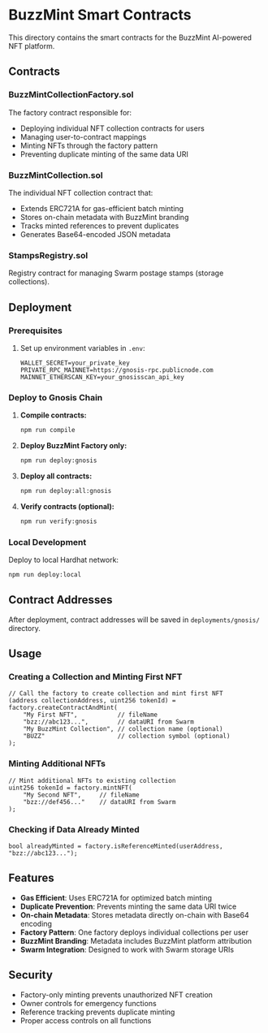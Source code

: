 # BuzzMint Smart Contracts

This directory contains the smart contracts for the BuzzMint AI-powered NFT platform.

## Contracts

### BuzzMintCollectionFactory.sol

The factory contract responsible for:

- Deploying individual NFT collection contracts for users
- Managing user-to-contract mappings
- Minting NFTs through the factory pattern
- Preventing duplicate minting of the same data URI

### BuzzMintCollection.sol

The individual NFT collection contract that:

- Extends ERC721A for gas-efficient batch minting
- Stores on-chain metadata with BuzzMint branding
- Tracks minted references to prevent duplicates
- Generates Base64-encoded JSON metadata

### StampsRegistry.sol

Registry contract for managing Swarm postage stamps (storage collections).

## Deployment

### Prerequisites

1. Set up environment variables in `.env`:
   ```
   WALLET_SECRET=your_private_key
   PRIVATE_RPC_MAINNET=https://gnosis-rpc.publicnode.com
   MAINNET_ETHERSCAN_KEY=your_gnosisscan_api_key
   ```

### Deploy to Gnosis Chain

1. **Compile contracts:**

   ```bash
   npm run compile
   ```

2. **Deploy BuzzMint Factory only:**

   ```bash
   npm run deploy:gnosis
   ```

3. **Deploy all contracts:**

   ```bash
   npm run deploy:all:gnosis
   ```

4. **Verify contracts (optional):**
   ```bash
   npm run verify:gnosis
   ```

### Local Development

Deploy to local Hardhat network:

```bash
npm run deploy:local
```

## Contract Addresses

After deployment, contract addresses will be saved in `deployments/gnosis/` directory.

## Usage

### Creating a Collection and Minting First NFT

```solidity
// Call the factory to create collection and mint first NFT
(address collectionAddress, uint256 tokenId) = factory.createContractAndMint(
    "My First NFT",           // fileName
    "bzz://abc123...",        // dataURI from Swarm
    "My BuzzMint Collection", // collection name (optional)
    "BUZZ"                    // collection symbol (optional)
);
```

### Minting Additional NFTs

```solidity
// Mint additional NFTs to existing collection
uint256 tokenId = factory.mintNFT(
    "My Second NFT",     // fileName
    "bzz://def456..."    // dataURI from Swarm
);
```

### Checking if Data Already Minted

```solidity
bool alreadyMinted = factory.isReferenceMinted(userAddress, "bzz://abc123...");
```

## Features

- **Gas Efficient**: Uses ERC721A for optimized batch minting
- **Duplicate Prevention**: Prevents minting the same data URI twice
- **On-chain Metadata**: Stores metadata directly on-chain with Base64 encoding
- **Factory Pattern**: One factory deploys individual collections per user
- **BuzzMint Branding**: Metadata includes BuzzMint platform attribution
- **Swarm Integration**: Designed to work with Swarm storage URIs

## Security

- Factory-only minting prevents unauthorized NFT creation
- Owner controls for emergency functions
- Reference tracking prevents duplicate minting
- Proper access controls on all functions
